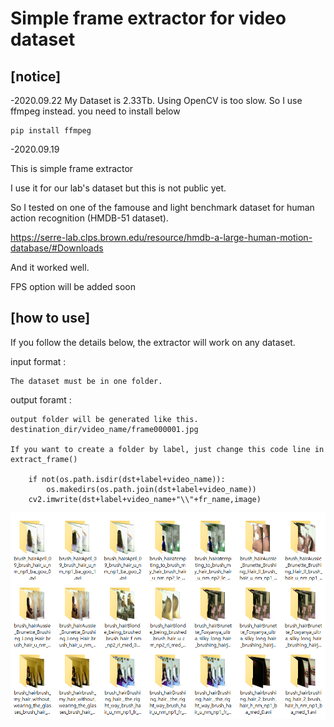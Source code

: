 Simple frame extractor for video dataset
=======================================

[notice]
--------------
-2020.09.22
My Dataset is 2.33Tb. Using OpenCV is too slow. 
So I use ffmpeg instead. you need to install below 

    pip install ffmpeg


-2020.09.19

This is simple frame extractor 

I use it for our lab's dataset but this is not public yet.

So I tested on one of the famouse and light benchmark dataset for human action recognition (HMDB-51 dataset). 

https://serre-lab.clps.brown.edu/resource/hmdb-a-large-human-motion-database/#Downloads

And it worked well.

FPS option will be added soon

[how to use]
---------------

If you follow the details below, the extractor will work on any dataset.

input format :

    The dataset must be in one folder.

output foramt : 

    output folder will be generated like this.
    destination_dir/video_name/frame000001.jpg 
    
    If you want to create a folder by label, just change this code line in extract_frame()
    
        if not(os.path.isdir(dst+label+video_name)):
            os.makedirs(os.path.join(dst+label+video_name))
        cv2.imwrite(dst+label+video_name+"\\"+fr_name,image)
    
![캡처](output.PNG)

